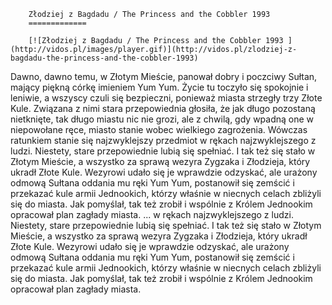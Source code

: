 
        Złodziej z Bagdadu / The Princess and the Cobbler 1993 
        =============
        
        [![Złodziej z Bagdadu / The Princess and the Cobbler 1993 ](http://vidos.pl/images/player.gif)](http://vidos.pl/zlodziej-z-bagdadu-the-princess-and-the-cobbler-1993)
        
        
 Dawno, dawno temu, w Złotym Mieście, panował dobry i poczciwy Sułtan, mający piękną córkę imieniem Yum Yum. Życie tu toczyło się spokojnie i leniwie, a wszyscy czuli się bezpieczni, ponieważ miasta strzegły trzy Złote Kule. Związana z nimi stara przepowiednia głosiła, że jak długo pozostaną nietknięte, tak długo miastu nic nie grozi, ale z chwilą, gdy wpadną one w niepowołane ręce, miasto stanie wobec wielkiego zagrożenia. Wówczas ratunkiem stanie się najzwyklejszy przedmiot w rękach najzwyklejszego z ludzi. Niestety, stare przepowiednie lubią się spełniać. I tak też się stało w Złotym Mieście, a wszystko za sprawą wezyra Zygzaka i Złodzieja, który ukradł Złote Kule. Wezyrowi udało się je wprawdzie odzyskać, ale urażony odmową Sułtana oddania mu ręki Yum Yum, postanowił się zemścić i przekazać kule armii Jednookich, którzy właśnie w niecnych celach zbliżyli się do miasta. Jak pomyślał, tak też zrobił i wspólnie z Królem Jednookim opracował plan zagłady miasta.  ... w rękach najzwyklejszego z ludzi. Niestety, stare przepowiednie lubią się spełniać. I tak też się stało w Złotym Mieście, a wszystko za sprawą wezyra Zygzaka i Złodzieja, który ukradł Złote Kule. Wezyrowi udało się je wprawdzie odzyskać, ale urażony odmową Sułtana oddania mu ręki Yum Yum, postanowił się zemścić i przekazać kule armii Jednookich, którzy właśnie w niecnych celach zbliżyli się do miasta. Jak pomyślał, tak też zrobił i wspólnie z Królem Jednookim opracował plan zagłady miasta.
    